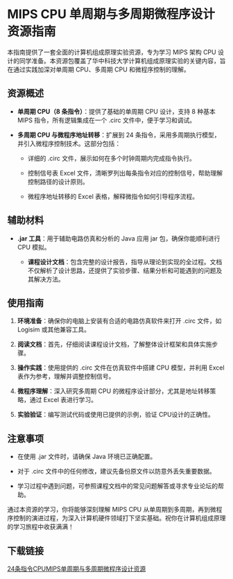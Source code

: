 # MIPS CPU 单周期与多周期微程序设计资源指南

本指南提供了一套全面的计算机组成原理实验资源，专为学习 MIPS 架构 CPU 设计的同学准备。本资源包覆盖了华中科技大学计算机组成原理实验的关键内容，旨在通过实践加深对单周期 CPU、多周期 CPU 和微程序控制的理解。

## 资源概述

- **单周期 CPU（8 条指令）**：提供了基础的单周期 CPU 设计，支持 8 种基本 MIPS 指令，所有逻辑集成在一个 .circ 文件中，便于学习和调试。

- **多周期 CPU 与微程序地址转移**：扩展到 24 条指令，采用多周期执行模型，并引入微程序控制技术。这部分包括：

  - 详细的 .circ 文件，展示如何在多个时钟周期内完成指令执行。

  - 控制信号表 Excel 文件，清晰罗列出每条指令对应的控制信号，帮助理解控制路径的设计原则。

  - 微程序地址转移的 Excel 表格，解释微指令如何引导程序流程。

## 辅助材料

- **.jar 工具**：用于辅助电路仿真和分析的 Java 应用 jar 包，确保你能顺利进行 CPU 模拟。

  - **课程设计文档**：包含完整的设计报告，指导从理论到实现的全过程。文档不仅解析了设计思路，还提供了实验步骤、结果分析和可能遇到的问题及其解决方法。

## 使用指南

1. **环境准备**：确保你的电脑上安装有合适的电路仿真软件来打开 .circ 文件，如 Logisim 或其他兼容工具。

2. **阅读文档**：首先，仔细阅读课程设计文档，了解整体设计框架和具体实施步骤。

3. **操作实践**：使用提供的 .circ 文件在仿真软件中搭建 CPU 模型，并利用 Excel 表作为参考，理解并调整控制信号。

4. **微程序理解**：深入研究多周期 CPU 的微程序设计部分，尤其是地址转移策略，通过 Excel 表进行学习。

5. **实验验证**：编写测试代码或使用已提供的示例，验证 CPU设计的正确性。

## 注意事项

- 在使用 .jar 文件时，请确保 Java 环境已正确配置。

- 对于 .circ 文件中的任何修改，建议先备份原文件以防意外丢失重要数据。

- 学习过程中遇到问题，可参照课程文档中的常见问题解答或寻求专业论坛的帮助。

通过本资源的学习，你将能够深刻理解 MIPS CPU 从单周期到多周期，再到微程序控制的演进过程，为深入计算机硬件领域打下坚实基础。祝你在计算机组成原理的学习旅程中收获满满！

## 下载链接

[24条指令CPUMIPS单周期与多周期微程序设计资源](https://pan.quark.cn/s/c4960860a238)